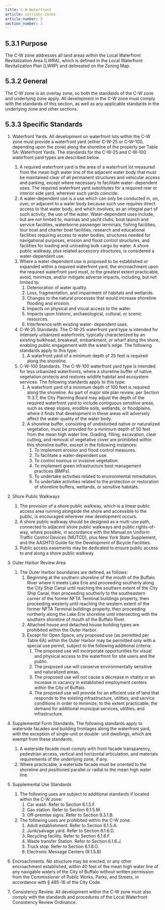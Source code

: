 ```yaml
---
title: C-W Waterfront
article: corridor-zones
article_number: 5
section_number: 3
---
```


## 5.3.1 Purpose

The C-W zone addresses all land areas within the Local Waterfront Revitalization Area (LWRA), which is defined in the Local Waterfront Revitalization Plan (LWRP) and delineated on the Zoning Map.

## 5.3.2 General

The C-W zone is an overlay zone, so both the standards of the C-W zone and underlying zone apply. All development in the C-W zone must comply with the standards of this section, as well as any applicable standards in the underlying zone and other sections.

## 5.3.3 Specific Standards

1. Waterfront Yards. All development on waterfront lots within the C-W zone must provide a waterfront yard (either C-W-25 or C-W-100, depending upon the zone) along the shoreline of the property per Table 5A: Waterfront Yards. The standards for the C-W-25 and C-W-100 waterfront yard types are described below.
   1. A required waterfront yard is the area of a waterfront lot measured from the mean high water line of the adjacent water body that must be maintained clear of all permanent structures and vehicular access and parking, except where necessary to facilitate water- dependent uses. The required waterfront yard substitutes for a required rear or interior side yard, wherever such yards coincide.
   2. A water-dependent use is a use which can only be conducted in, on, over, or adjacent to a water body because such use requires direct access to that water body, and which involves, as an integral part of such activity, the use of the water. Water-dependent uses include, but are not limited to, marinas and yacht clubs, boat launch and service facilities, waterborne passenger terminals, fishing facilities, tour boat and charter boat facilities, research and educational facilities requiring access to water bodies, structures needed for navigational purposes, erosion and flood control structures, and facilities for loading and unloading bulk cargo by water. A shore public walkway, plus related accessory structures, is considered a water-dependent use.
   3. Where a water-dependent use is proposed to be established or expanded within a required waterfront yard, the encroachment upon the required waterfront yard must, to the greatest extent practicable, avoid, minimize, and/or mitigate adverse impacts, including, but not limited to:
      1. Deterioration of water quality.
      2. Loss, fragmentation, and impairment of habitats and wetlands.
      3. Changes to the natural processes that would increase shoreline flooding and erosion.
      4. Impacts on physical and visual access to the water.
      5. Impacts upon historic, archaeological, cultural, or scenic resources.
      6. Interference with existing water- dependent uses.
   4. C-W-25 Standards. The C-W-25 waterfront yard type is intended for intensely urbanized waterfronts, typically characterized by an existing bulkhead, breakwall, embankment, or wharf along the shore, enabling public engagement with the water’s edge. The following standards apply to this type:
      1. A waterfront yard of a minimum depth of 25 feet is required along the shoreline.
   5. C-W-100 Standards. The C-W-100 waterfront yard type is intended for less urbanized waterfronts, where a shoreline buffer of native vegetation protects and restores wildlife habitat and ecosystem services. The following standards apply to this type:
      1. A waterfront yard of a minimum depth of 100 feet is required along the shoreline. As part of major site plan review, per Section 11.3.7, the City Planning Board may adjust the depth of the required waterfront yard to include contiguous sensitive areas, such as steep slopes, erodible soils, wetlands, or floodplains, where it finds that development in these areas will adversely affect the water quality of the water body.
      2. A shoreline buffer, consisting of undisturbed native or naturalized vegetation, must be provided for a minimum depth of 50 feet from the mean high water line. Grading, filling, excavation, clear cutting, and removal of vegetative cover are prohibited within this shoreline buffer, except in the following instances:
         1. To implement erosion and flood control measures.
         2. To facilitate a water-dependent use.
         3. To control noxious or invasive vegetation.
         4. To implement green infrastructure best management practices (BMPs).
         5. To undertake activities related to environmental remediation.
         6. To undertake activities related to the protection or restoration of shoreline buffers, wetlands, or sensitive habitats.
2. Shore Public Walkways
   1. The provision of a shore public walkway, which is a linear public access area running alongside the shore and accessible to the public, is encouraged wherever new development occurs.
   2. A shore public walkway should be designed as a multi-use path, connected to adjacent shore public walkways and public rights-of- way, where possible, in accordance with the Manual on Uniform Traffic Control Devices (MUTCD), plus New York State Supplement, and the AASHTO Guide for the Development of Bicycle Facilities.
   3. Public access easements may be dedicated to ensure public access to and along a shore public walkway.
3. Outer Harbor Review Area
   1. The Outer Harbor boundaries are defined, as follows:
      1. Beginning at the southern shoreline of the mouth of the Buffalo River where it meets Lake Erie and proceeding southerly along the City Ship Canal until reaching the southern extent of the City Ship Canal, then proceeding southerly to the southeastern corner of the former NFTA Terminal buildings property, then proceeding westerly until reaching the western extent of the former NFTA Terminal buildings property, then proceeding northerly along the Lake Erie shoreline until intersecting with the southern shoreline of mouth of the Buffalo River.
      2. Attached house and detached house building types are prohibited within the Outer Harbor.
      3. Except for Open Space, any proposed use (as permitted per Table 6A) within the Outer Harbor may be permitted only with a special use permit, subject to the following additional criteria:
         1. The proposed use will incorporate opportunities for visual and physical access to the waterfront for site users and the public.
         2. The proposed use will conserve environmentally sensitive and naturalized areas.
         3. The proposed use will not cause a decrease in vitality or an increase in vacancy in established employment centers within the City of Buffalo.
         4. The proposed use will provide for an efficient use of land that responds to the existing infrastructure, utilities, and service conditions in order to minimize, to the extent practicable, the demand for additional municipal services, utilities, and infrastructure.
4. Supplemental Form Standards. The following standards apply to waterside facades and building frontages along the waterfront yard, with the exception of single-unit or double- unit dwellings, which are exempt from these standards.
   1. A waterside facade must comply with front facade transparency, pedestrian access, vertical and horizontal articulation, and materials requirements of the underlying zone, if any.
   2. Where practicable, a waterside facade must be oriented to the shoreline and positioned parallel or radial to the mean high water line.
5. Supplemental Use Standards

   1. The following uses are subject to additional standards if located within the C-W zone:
      1. Car wash. Refer to Section 6.1.5.F.
      2. Gas station. Refer to Section 6.1.5.M.
      3. Off-premise signs. Refer to Section 9.3.1.B.
   2. The following uses are prohibited within the C-W zone:
      1. Adult establishment. Refer to Section 6.1.5.A.
      2. Junk/salvage yard. Refer to Section 6.1.6.D.
      3. Recycling facility. Refer to Section 6.1.6.F.
      4. Waste transfer Station. Refer to Section 6.1.6.J.
      5. Truck stop. Refer to Section 6.1.8.O.
      6. Electronic Message Centers (9.1.5.B)

6. Encroachments. No structure may be erected, or any other encroachment established, within 40 feet of the mean high water line of any navigable waters of the City of Buffalo without written permission from the Commissioner of Public Works, Parks, and Streets, in accordance with § 495-16 of the City Code.
7. Consistency Review. All development within the C-W zone must also comply with the standards and procedures of the Local Waterfront Consistency Review Ordinance.
